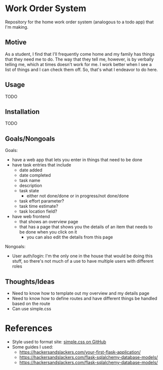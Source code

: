 # Work Order System
Repository for the home work order system (analogous to a todo app) that I'm making.

## Motive
As a student, I find that I'll frequently come home and my family has things that they need me to do.
The way that they tell me, however, is by verbally telling me, which at times doesn't work for me.
I work better when I see a list of things and I can check them off.
So, that's what I endeavor to do here.

## Usage
TODO

## Installation
TODO

## Goals/Nongoals
Goals:
- have a web app that lets you enter in things that need to be done
- have task entries that include
  - date added
  - date completed
  - task name
  - description
  - task state
    - either not done/done or in progress/not done/done
  - task effort parameter?
  - task time estimate?
  - task location field?
- have web frontend
  - that shows an overview page
  - that has a page that shows you the details of an item that needs to be done when you click on it
    - you can also edit the details from this page

Nongoals:
- User auth/login: I'm the only one in the house that would be doing this stuff,
  so there's not much of a use to have multiple users with different roles

## Thoughts/Ideas
- Need to know how to template out my overview and my details page
- Need to know how to define routes and have different things be handled based on the route
- Can use simple.css

# References
- Style used to format site:
  [simple.css on GitHub](https://github.com/kevquirk/simple.css/)
- Some guides I used:
  - <https://hackersandslackers.com/your-first-flask-application/>
  - <https://hackersandslackers.com/flask-sqlalchemy-database-models/>
  - <https://hackersandslackers.com/flask-sqlalchemy-database-models/>
